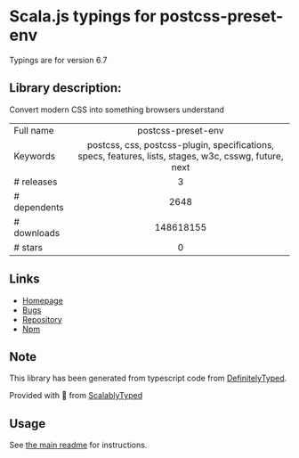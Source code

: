 
# Scala.js typings for postcss-preset-env

Typings are for version 6.7

## Library description:
Convert modern CSS into something browsers understand

|                    |                 |
| ------------------ | :-------------: |
| Full name          | postcss-preset-env |
| Keywords           | postcss, css, postcss-plugin, specifications, specs, features, lists, stages, w3c, csswg, future, next |
| # releases         | 3 |
| # dependents       | 2648 |
| # downloads        | 148618155 |
| # stars            | 0 |

## Links
- [Homepage](https://github.com/csstools/postcss-preset-env#readme)
- [Bugs](https://github.com/csstools/postcss-preset-env/issues)
- [Repository](https://github.com/csstools/postcss-preset-env)
- [Npm](https://www.npmjs.com/package/postcss-preset-env)
    


## Note
This library has been generated from typescript code from [DefinitelyTyped](https://definitelytyped.org).

Provided with :purple_heart: from [ScalablyTyped](https://github.com/oyvindberg/ScalablyTyped)

## Usage
See [the main readme](../../readme.md) for instructions.


